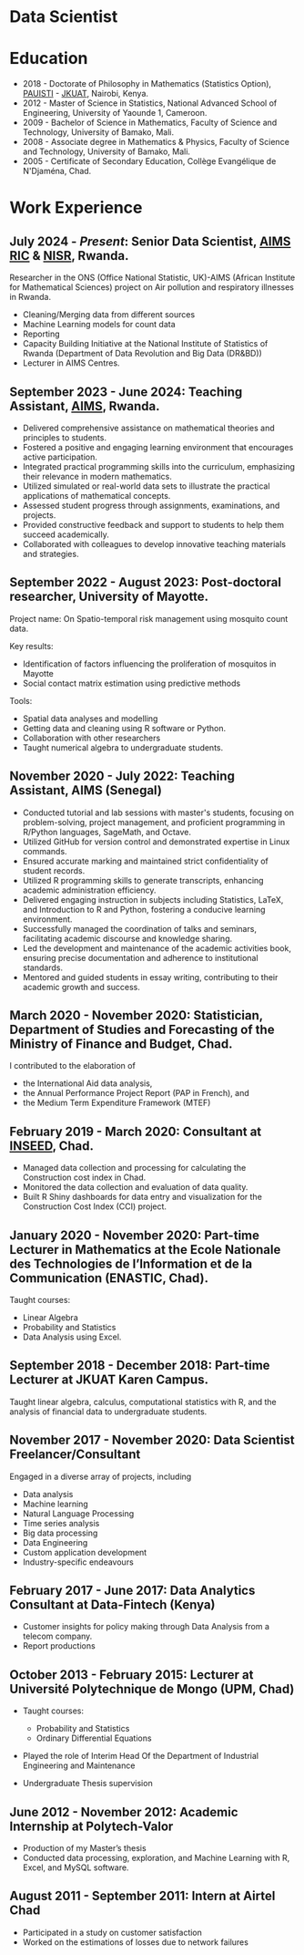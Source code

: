 # Data Scientist


# Education
- 2018 - Doctorate of Philosophy in Mathematics (Statistics Option), [PAUISTI](https://pau-au.africa/institutes/pausti/) - [JKUAT](https://www.jkuat.ac.ke/), Nairobi, Kenya.
- 2012 - Master of Science in Statistics, National Advanced School of Engineering, University of Yaounde 1, Cameroon.
- 2009 - Bachelor of Science in Mathematics, Faculty of Science and Technology, University of Bamako, Mali.
- 2008 - Associate degree in Mathematics & Physics, Faculty of Science and Technology, University of Bamako, Mali.
- 2005 - Certificate of Secondary Education, Collège Evangélique de N'Djaména, Chad.

# Work Experience
## July 2024 - *Present*: Senior Data Scientist, [AIMS RIC](https://aims.ac.rw/about-the-research-centre/) & [NISR](https://www.statistics.gov.rw/), Rwanda.

Researcher in the ONS (Office National Statistic, UK)-AIMS (African Institute for Mathematical Sciences) project on Air pollution and respiratory illnesses in Rwanda.
  - Cleaning/Merging data from different sources
  - Machine Learning models for count data
  - Reporting
  - Capacity Building Initiative at the National Institute of Statistics of Rwanda (Department of Data Revolution and Big Data (DR&BD))
  - Lecturer in AIMS Centres.

## September 2023 - June 2024: Teaching Assistant, [AIMS](), Rwanda.
  - Delivered comprehensive assistance on mathematical theories and principles to students.
  - Fostered a positive and engaging learning environment that encourages active participation.
  - Integrated practical programming skills into the curriculum, emphasizing their relevance in modern mathematics.
  - Utilized simulated or real-world data sets to illustrate the practical applications of mathematical concepts.
  - Assessed student progress through assignments, examinations, and projects.
  - Provided constructive feedback and support to students to help them succeed academically.
  - Collaborated with colleagues to develop innovative teaching materials and strategies.

## September 2022 - August 2023: Post-doctoral researcher, University of Mayotte.

Project name: On  Spatio-temporal risk management using mosquito count data. 

Key results:
  * Identification of factors influencing the proliferation of mosquitos in Mayotte
  * Social contact matrix estimation using predictive methods

Tools:
  - Spatial data analyses and modelling
  - Getting data and cleaning using R software or Python.
  - Collaboration with other researchers
  - Taught numerical algebra to undergraduate students.


## November 2020 - July 2022: Teaching Assistant, AIMS (Senegal)
  - Conducted tutorial and lab sessions with master's students, focusing on problem-solving, project management, and proficient programming in R/Python languages, SageMath, and Octave.
  - Utilized GitHub for version control and demonstrated expertise in Linux commands.
  - Ensured accurate marking and maintained strict confidentiality of student records.
  - Utilized R programming skills to generate transcripts, enhancing academic administration efficiency.
  - Delivered engaging instruction in subjects including Statistics, LaTeX, and Introduction to R and Python, fostering a conducive learning environment.
  - Successfully managed the coordination of talks and seminars, facilitating academic discourse and knowledge sharing.
  - Led the development and maintenance of the academic activities book, ensuring precise documentation and adherence to institutional standards.
  - Mentored and guided students in essay writing, contributing to their academic growth and success.

## March 2020 - November 2020: Statistician, Department of Studies and Forecasting of the Ministry of Finance and Budget, Chad.

I contributed to the elaboration of 
  - the International Aid data analysis,
  - the Annual Performance Project Report (PAP in French), and
  - the Medium Term Expenditure Framework (MTEF)

## February 2019 - March 2020: Consultant at [INSEED](https://www.inseed.td/), Chad.
  - Managed data collection and processing for calculating the Construction cost index in Chad.
  - Monitored the data collection and evaluation of data quality.
  - Built R Shiny dashboards for data entry and visualization for the Construction Cost Index (CCI) project.

## January 2020 - November 2020: Part-time Lecturer in Mathematics at the Ecole Nationale des Technologies de l’Information et de la Communication (ENASTIC, Chad).

Taught courses: 
  - Linear Algebra
  - Probability and Statistics
  - Data Analysis using Excel.

## September 2018 - December 2018: Part-time Lecturer at JKUAT Karen Campus. 
Taught linear algebra, calculus, computational statistics with R, and the analysis of financial data to undergraduate students.

## November 2017 - November 2020: Data Scientist Freelancer/Consultant
Engaged in a diverse array of projects, including
  - Data analysis
  - Machine learning
  - Natural Language Processing
  - Time series analysis
  - Big data processing
  - Data Engineering
  - Custom application development
  - Industry-specific endeavours

## February 2017 - June 2017: Data Analytics Consultant at Data-Fintech (Kenya)
  - Customer insights for policy making through Data Analysis from a telecom company.
  - Report productions

## October 2013 - February 2015: Lecturer at Université Polytechnique de Mongo (UPM, Chad)

* Taught courses: 
  - Probability and Statistics
  - Ordinary Differential Equations

* Played the role of Interim Head Of the Department of Industrial Engineering and Maintenance
* Undergraduate Thesis supervision

## June 2012 - November 2012: Academic Internship at Polytech-Valor
* Production of my Master’s thesis
* Conducted data processing, exploration, and Machine Learning with R, Excel, and MySQL software.

## August 2011 - September 2011: Intern at Airtel Chad
* Participated in a study on customer satisfaction
* Worked on the estimations of losses due to network failures
